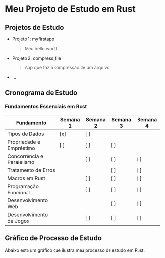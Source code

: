 # Meu Projeto de Estudo em Rust

## Projetos de Estudo

- Projeto 1: myfirstapp
  > Meu hello world
- Projeto 2: compress_file
  > App que faz a compressão de um arquivo
- ...

## Cronograma de Estudo

### Fundamentos Essenciais em Rust

| Fundamento                 | Semana 1 | Semana 2 | Semana 3 | Semana 4 |
| -------------------------- | -------- | -------- | -------- | -------- |
| Tipos de Dados             | [x]      | [ ]      |          |          |
| Propriedade e Empréstimo   | [ ]      | [ ]      | [ ]      |          |
| Concorrência e Paralelismo |          | [ ]      | [ ]      | [ ]      |
| Tratamento de Erros        |          |          | [ ]      | [ ]      |
| Macros em Rust             |          | [ ]      | [ ]      | [ ]      |
| Programação Funcional      |          | [ ]      | [ ]      | [ ]      |
| Desenvolvimento Web        |          |          | [ ]      | [ ]      |
| Desenvolvimento de Jogos   |          | [ ]      | [ ]      | [ ]      |

## Gráfico de Processo de Estudo

Abaixo está um gráfico que ilustra meu processo de estudo em Rust.
